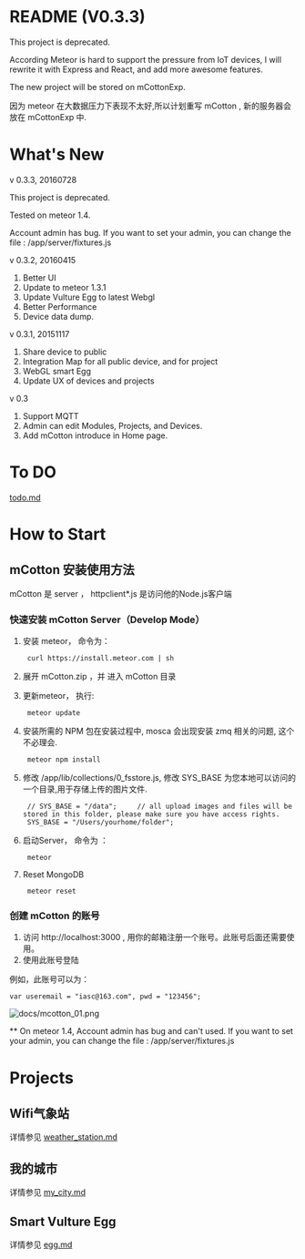 # README (V0.3.3)

This project is deprecated.

According Meteor is hard to support the pressure from
 IoT devices, I will rewrite it with Express and React, and add more awesome features.

The new project will be stored on mCottonExp.

因为 meteor 在大数据压力下表现不太好,所以计划重写 mCotton , 新的服务器会放在 mCottonExp 中.

# What's New

v 0.3.3, 20160728

This project is deprecated.

Tested on meteor 1.4.

Account admin has bug. If you want to set your admin, you can change the file : /app/server/fixtures.js

v 0.3.2, 20160415

1. Better UI
2. Update to meteor 1.3.1
3. Update Vulture Egg to latest Webgl
4. Better Performance
5. Device data dump.

v 0.3.1, 20151117

1. Share device to public
2. Integration Map for all public device, and for project
3. WebGL smart Egg
4. Update UX of devices and projects

v 0.3

1. Support MQTT
2. Admin can edit Modules, Projects, and Devices.
3. Add mCotton introduce in Home page.

# To DO

[todo.md](todo.md)

# How to Start

## mCotton 安装使用方法

mCotton 是 server ， httpclient*.js 是访问他的Node.js客户端

### 快速安装 mCotton Server（Develop Mode）

1. 安装 meteor， 命令为： 

		curl https://install.meteor.com | sh

2. 展开 mCotton.zip ，并 进入 mCotton 目录

3. 更新meteor， 执行:

		meteor update

4. 安装所需的 NPM 包在安装过程中, mosca 会出现安装 zmq 相关的问题, 这个不必理会.

		meteor npm install

5. 修改 /app/lib/collections/0_fsstore.js, 修改 SYS_BASE 为您本地可以访问的一个目录,用于存储上传的图片文件.

        // SYS_BASE = "/data";     // all upload images and files will be stored in this folder, please make sure you have access rights.
        SYS_BASE = "/Users/yourhome/folder";

6. 启动Server， 命令为 ：

		meteor

7. Reset MongoDB

        meteor reset

### 创建 mCotton 的账号

1. 访问 http://localhost:3000 , 用你的邮箱注册一个账号。此账号后面还需要使用。
2. 使用此账号登陆

例如，此账号可以为：

    var useremail = "iasc@163.com", pwd = "123456";

![docs/mcotton_01.png](docs/mcotton_01.png)

** On meteor 1.4, Account admin has bug and can't used.
If you want to set your admin, you can change the file : /app/server/fixtures.js

# Projects

## Wifi气象站

详情参见 [weather_station.md](docs/weather_station.md)

## 我的城市

详情参见 [my_city.md](docs/my_city.md)

## Smart Vulture Egg

详情参见 [egg.md](docs/egg.md)